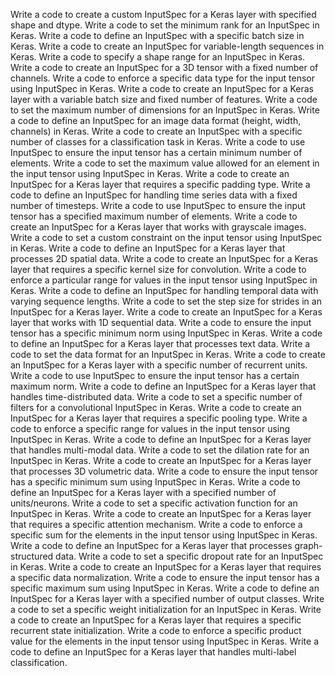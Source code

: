 Write a code to create a custom InputSpec for a Keras layer with specified shape and dtype.
Write a code to set the minimum rank for an InputSpec in Keras.
Write a code to define an InputSpec with a specific batch size in Keras.
Write a code to create an InputSpec for variable-length sequences in Keras.
Write a code to specify a shape range for an InputSpec in Keras.
Write a code to create an InputSpec for a 3D tensor with a fixed number of channels.
Write a code to enforce a specific data type for the input tensor using InputSpec in Keras.
Write a code to create an InputSpec for a Keras layer with a variable batch size and fixed number of features.
Write a code to set the maximum number of dimensions for an InputSpec in Keras.
Write a code to define an InputSpec for an image data format (height, width, channels) in Keras.
Write a code to create an InputSpec with a specific number of classes for a classification task in Keras.
Write a code to use InputSpec to ensure the input tensor has a certain minimum number of elements.
Write a code to set the maximum value allowed for an element in the input tensor using InputSpec in Keras.
Write a code to create an InputSpec for a Keras layer that requires a specific padding type.
Write a code to define an InputSpec for handling time series data with a fixed number of timesteps.
Write a code to use InputSpec to ensure the input tensor has a specified maximum number of elements.
Write a code to create an InputSpec for a Keras layer that works with grayscale images.
Write a code to set a custom constraint on the input tensor using InputSpec in Keras.
Write a code to define an InputSpec for a Keras layer that processes 2D spatial data.
Write a code to create an InputSpec for a Keras layer that requires a specific kernel size for convolution.
Write a code to enforce a particular range for values in the input tensor using InputSpec in Keras.
Write a code to define an InputSpec for handling temporal data with varying sequence lengths.
Write a code to set the step size for strides in an InputSpec for a Keras layer.
Write a code to create an InputSpec for a Keras layer that works with 1D sequential data.
Write a code to ensure the input tensor has a specific minimum norm using InputSpec in Keras.
Write a code to define an InputSpec for a Keras layer that processes text data.
Write a code to set the data format for an InputSpec in Keras.
Write a code to create an InputSpec for a Keras layer with a specific number of recurrent units.
Write a code to use InputSpec to ensure the input tensor has a certain maximum norm.
Write a code to define an InputSpec for a Keras layer that handles time-distributed data.
Write a code to set a specific number of filters for a convolutional InputSpec in Keras.
Write a code to create an InputSpec for a Keras layer that requires a specific pooling type.
Write a code to enforce a specific range for values in the input tensor using InputSpec in Keras.
Write a code to define an InputSpec for a Keras layer that handles multi-modal data.
Write a code to set the dilation rate for an InputSpec in Keras.
Write a code to create an InputSpec for a Keras layer that processes 3D volumetric data.
Write a code to ensure the input tensor has a specific minimum sum using InputSpec in Keras.
Write a code to define an InputSpec for a Keras layer with a specified number of units/neurons.
Write a code to set a specific activation function for an InputSpec in Keras.
Write a code to create an InputSpec for a Keras layer that requires a specific attention mechanism.
Write a code to enforce a specific sum for the elements in the input tensor using InputSpec in Keras.
Write a code to define an InputSpec for a Keras layer that processes graph-structured data.
Write a code to set a specific dropout rate for an InputSpec in Keras.
Write a code to create an InputSpec for a Keras layer that requires a specific data normalization.
Write a code to ensure the input tensor has a specific maximum sum using InputSpec in Keras.
Write a code to define an InputSpec for a Keras layer with a specified number of output classes.
Write a code to set a specific weight initialization for an InputSpec in Keras.
Write a code to create an InputSpec for a Keras layer that requires a specific recurrent state initialization.
Write a code to enforce a specific product value for the elements in the input tensor using InputSpec in Keras.
Write a code to define an InputSpec for a Keras layer that handles multi-label classification.